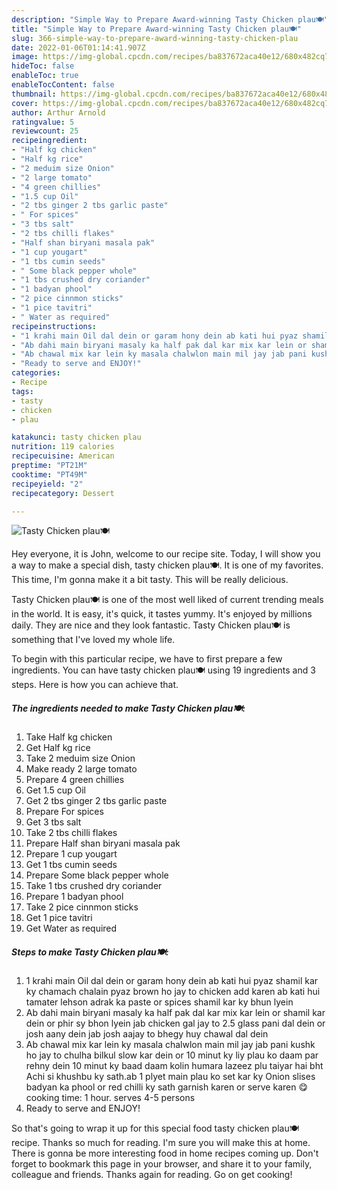 ```yaml
---
description: "Simple Way to Prepare Award-winning Tasty Chicken plau🍽"
title: "Simple Way to Prepare Award-winning Tasty Chicken plau🍽"
slug: 366-simple-way-to-prepare-award-winning-tasty-chicken-plau
date: 2022-01-06T01:14:41.907Z
image: https://img-global.cpcdn.com/recipes/ba837672aca40e12/680x482cq70/tasty-chicken-plau-recipe-main-photo.jpg
hideToc: false
enableToc: true
enableTocContent: false
thumbnail: https://img-global.cpcdn.com/recipes/ba837672aca40e12/680x482cq70/tasty-chicken-plau-recipe-main-photo.jpg
cover: https://img-global.cpcdn.com/recipes/ba837672aca40e12/680x482cq70/tasty-chicken-plau-recipe-main-photo.jpg
author: Arthur Arnold
ratingvalue: 5
reviewcount: 25
recipeingredient:
- "Half kg chicken"
- "Half kg rice"
- "2 meduim size Onion"
- "2 large tomato"
- "4 green chillies"
- "1.5 cup Oil"
- "2 tbs ginger 2 tbs garlic paste"
- " For spices"
- "3 tbs salt"
- "2 tbs chilli flakes"
- "Half shan biryani masala pak"
- "1 cup yougart"
- "1 tbs cumin seeds"
- " Some black pepper whole"
- "1 tbs crushed dry coriander"
- "1 badyan phool"
- "2 pice cinnmon sticks"
- "1 pice tavitri"
- " Water as required"
recipeinstructions:
- "1 krahi main Oil dal dein or garam hony dein ab kati hui pyaz shamil kar ky chamach chalain pyaz brown ho jay to chicken add karen ab kati hui tamater lehson adrak ka paste or spices shamil kar ky bhun lyein"
- "Ab dahi main biryani masaly ka half pak dal kar mix kar lein or shamil kar dein or phir sy bhon lyein jab chicken gal jay to 2.5 glass pani dal dein or josh aany dein jab josh aajay to bhegy huy chawal dal dein"
- "Ab chawal mix kar lein ky masala chalwlon main mil jay jab pani kushk ho jay to chulha bilkul slow kar dein or 10 minut ky liy plau ko daam par rehny dein 10 minut ky baad daam kolin humara lazeez plu taiyar hai bht Achi si khushbu ky sath.ab 1 plyet main plau ko set kar ky Onion slises badyan ka phool or red chilli ky sath garnish karen or serve karen 😋cooking time: 1 hour. serves 4-5 persons"
- "Ready to serve and ENJOY!"
categories:
- Recipe
tags:
- tasty
- chicken
- plau

katakunci: tasty chicken plau 
nutrition: 119 calories
recipecuisine: American
preptime: "PT21M"
cooktime: "PT49M"
recipeyield: "2"
recipecategory: Dessert

---
```



![Tasty Chicken plau🍽](https://img-global.cpcdn.com/recipes/ba837672aca40e12/680x482cq70/tasty-chicken-plau-recipe-main-photo.jpg)

Hey everyone, it is John, welcome to our recipe site. Today, I will show you a way to make a special dish, tasty chicken plau🍽. It is one of my favorites. This time, I'm gonna make it a bit tasty. This will be really delicious.



Tasty Chicken plau🍽 is one of the most well liked of current trending meals in the world. It is easy, it's quick, it tastes yummy. It's enjoyed by millions daily. They are nice and they look fantastic. Tasty Chicken plau🍽 is something that I've loved my whole life.


To begin with this particular recipe, we have to first prepare a few ingredients. You can have tasty chicken plau🍽 using 19 ingredients and 3 steps. Here is how you can achieve that.

<!--inarticleads1-->

##### The ingredients needed to make Tasty Chicken plau🍽:

1. Take Half kg chicken
1. Get Half kg rice
1. Take 2 meduim size Onion
1. Make ready 2 large tomato
1. Prepare 4 green chillies
1. Get 1.5 cup Oil
1. Get 2 tbs ginger 2 tbs garlic paste
1. Prepare  For spices
1. Get 3 tbs salt
1. Take 2 tbs chilli flakes
1. Prepare Half shan biryani masala pak
1. Prepare 1 cup yougart
1. Get 1 tbs cumin seeds
1. Prepare  Some black pepper whole
1. Take 1 tbs crushed dry coriander
1. Prepare 1 badyan phool
1. Take 2 pice cinnmon sticks
1. Get 1 pice tavitri
1. Get  Water as required




<!--inarticleads2-->

##### Steps to make Tasty Chicken plau🍽:

1. 1 krahi main Oil dal dein or garam hony dein ab kati hui pyaz shamil kar ky chamach chalain pyaz brown ho jay to chicken add karen ab kati hui tamater lehson adrak ka paste or spices shamil kar ky bhun lyein
1. Ab dahi main biryani masaly ka half pak dal kar mix kar lein or shamil kar dein or phir sy bhon lyein jab chicken gal jay to 2.5 glass pani dal dein or josh aany dein jab josh aajay to bhegy huy chawal dal dein
1. Ab chawal mix kar lein ky masala chalwlon main mil jay jab pani kushk ho jay to chulha bilkul slow kar dein or 10 minut ky liy plau ko daam par rehny dein 10 minut ky baad daam kolin humara lazeez plu taiyar hai bht Achi si khushbu ky sath.ab 1 plyet main plau ko set kar ky Onion slises badyan ka phool or red chilli ky sath garnish karen or serve karen 😋cooking time: 1 hour. serves 4-5 persons
1. Ready to serve and ENJOY!



So that's going to wrap it up for this special food tasty chicken plau🍽 recipe. Thanks so much for reading. I'm sure you will make this at home. There is gonna be more interesting food in home recipes coming up. Don't forget to bookmark this page in your browser, and share it to your family, colleague and friends. Thanks again for reading. Go on get cooking!
